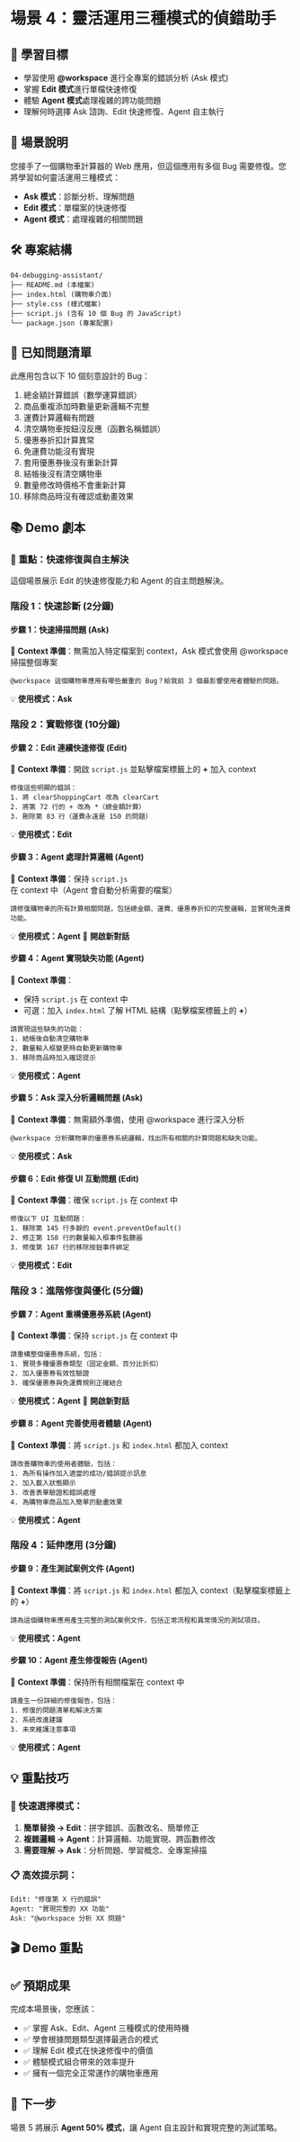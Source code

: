 # 場景 4：靈活運用三種模式的偵錯助手

## 🎯 學習目標
- 學習使用 **@workspace** 進行全專案的錯誤分析 (Ask 模式)
- 掌握 **Edit 模式**進行單檔快速修復
- 體驗 **Agent 模式**處理複雜的跨功能問題
- 理解何時選擇 Ask 諮詢、Edit 快速修復、Agent 自主執行

## 📝 場景說明
您接手了一個購物車計算器的 Web 應用，但這個應用有多個 Bug 需要修復。您將學習如何靈活運用三種模式：
- **Ask 模式**：診斷分析、理解問題
- **Edit 模式**：單檔案的快速修復
- **Agent 模式**：處理複雜的相關問題

## 🛠️ 專案結構
```
04-debugging-assistant/
├── README.md (本檔案)
├── index.html (購物車介面)
├── style.css (樣式檔案) 
├── script.js (含有 10 個 Bug 的 JavaScript)
└── package.json (專案配置)
```

## 🐛 已知問題清單
此應用包含以下 10 個刻意設計的 Bug：
1. 總金額計算錯誤（數學運算錯誤）
2. 商品重複添加時數量更新邏輯不完整
3. 運費計算邏輯有問題
4. 清空購物車按鈕沒反應（函數名稱錯誤）
5. 優惠券折扣計算異常
6. 免運費功能沒有實現
7. 套用優惠券後沒有重新計算
8. 結帳後沒有清空購物車
9. 數量修改時價格不會重新計算
10. 移除商品時沒有確認或動畫效果

## 📚 Demo 劇本

### 🌟 **重點：快速修復與自主解決**
這個場景展示 Edit 的快速修復能力和 Agent 的自主問題解決。

### 階段 1：快速診斷 (2分鐘)

#### 步驟 1：快速掃描問題 (Ask)
📌 **Context 準備**：無需加入特定檔案到 context，Ask 模式會使用 @workspace 掃描整個專案

```
@workspace 這個購物車應用有哪些嚴重的 Bug？給我前 3 個最影響使用者體驗的問題。
```
💡 **使用模式：Ask**


### 階段 2：實戰修復 (10分鐘)

#### 步驟 2：Edit 連續快速修復 (Edit)
📌 **Context 準備**：開啟 `script.js` 並點擊檔案標籤上的 **+** 加入 context

```
修復這些明顯的錯誤：
1. 將 clearShoppingCart 改為 clearCart
2. 將第 72 行的 + 改為 *（總金額計算）
3. 刪除第 83 行（運費永遠是 150 的問題）
```
💡 **使用模式：Edit**


#### 步驟 3：Agent 處理計算邏輯 (Agent)
📌 **Context 準備**：保持 `script.js` 在 context 中（Agent 會自動分析需要的檔案）

```
請修復購物車的所有計算相關問題，包括總金額、運費、優惠券折扣的完整邏輯，並實現免運費功能。
```
💡 **使用模式：Agent**
🔄 **開啟新對話**


#### 步驟 4：Agent 實現缺失功能 (Agent)
📌 **Context 準備**：
- 保持 `script.js` 在 context 中
- 可選：加入 `index.html` 了解 HTML 結構（點擊檔案標籤上的 **+**）

```
請實現這些缺失的功能：
1. 結帳後自動清空購物車
2. 數量輸入框變更時自動更新購物車
3. 移除商品時加入確認提示
```
💡 **使用模式：Agent**


#### 步驟 5：Ask 深入分析邏輯問題 (Ask)
📌 **Context 準備**：無需額外準備，使用 @workspace 進行深入分析

```
@workspace 分析購物車的優惠券系統邏輯，找出所有相關的計算問題和缺失功能。
```
💡 **使用模式：Ask**


#### 步驟 6：Edit 修復 UI 互動問題 (Edit)
📌 **Context 準備**：確保 `script.js` 在 context 中

```
修復以下 UI 互動問題：
1. 移除第 145 行多餘的 event.preventDefault()
2. 修正第 158 行的數量輸入框事件監聽器
3. 修復第 167 行的移除按鈕事件綁定
```
💡 **使用模式：Edit**


### 階段 3：進階修復與優化 (5分鐘)

#### 步驟 7：Agent 重構優惠券系統 (Agent)
📌 **Context 準備**：保持 `script.js` 在 context 中

```
請重構整個優惠券系統，包括：
1. 實現多種優惠券類型（固定金額、百分比折扣）
2. 加入優惠券有效性驗證
3. 確保優惠券與免運費規則正確結合
```
💡 **使用模式：Agent**
🔄 **開啟新對話**


#### 步驟 8：Agent 完善使用者體驗 (Agent)
📌 **Context 準備**：將 `script.js` 和 `index.html` 都加入 context

```
請改善購物車的使用者體驗，包括：
1. 為所有操作加入適當的成功/錯誤提示訊息
2. 加入載入狀態顯示
3. 改善表單驗證和錯誤處理
4. 為購物車商品加入簡單的動畫效果
```
💡 **使用模式：Agent**


### 階段 4：延伸應用 (3分鐘)

#### 步驟 9：產生測試案例文件 (Agent)
📌 **Context 準備**：將 `script.js` 和 `index.html` 都加入 context（點擊檔案標籤上的 **+**）

```
請為這個購物車應用產生完整的測試案例文件，包括正常流程和異常情況的測試項目。
```
💡 **使用模式：Agent**


#### 步驟 10：Agent 產生修復報告 (Agent)
📌 **Context 準備**：保持所有相關檔案在 context 中

```
請產生一份詳細的修復報告，包括：
1. 修復的問題清單和解決方案
2. 系統改進建議
3. 未來維護注意事項
```
💡 **使用模式：Agent**


## 💡 重點技巧

### 🚀 快速選擇模式：
1. **簡單替換 → Edit**：拼字錯誤、函數改名、簡單修正
2. **複雜邏輯 → Agent**：計算邏輯、功能實現、跨函數修改
3. **需要理解 → Ask**：分析問題、學習概念、全專案掃描

### 📋 高效提示詞：
```
Edit: "修復第 X 行的錯誤"
Agent: "實現完整的 XX 功能"
Ask: "@workspace 分析 XX 問題"
```


## 🎬 Demo 重點



## ✅ 預期成果
完成本場景後，您應該：
- ✅ 掌握 Ask、Edit、Agent 三種模式的使用時機
- ✅ 學會根據問題類型選擇最適合的模式
- ✅ 理解 Edit 模式在快速修復中的價值
- ✅ 體驗模式組合帶來的效率提升
- ✅ 擁有一個完全正常運作的購物車應用

## 🔄 下一步
場景 5 將展示 **Agent 50% 模式**，讓 Agent 自主設計和實現完整的測試策略。